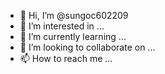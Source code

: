 - 👋 Hi, I’m @sungoc602209
- 👀 I’m interested in ...
- 🌱 I’m currently learning ...
- 💞️ I’m looking to collaborate on ...
- 📫 How to reach me ...

<!---
sungoc602209/sungoc602209 is a ✨ special ✨ repository because its `README.md` (this file) appears on your GitHub profile.
You can click the Preview link to take a look at your changes.
--->
